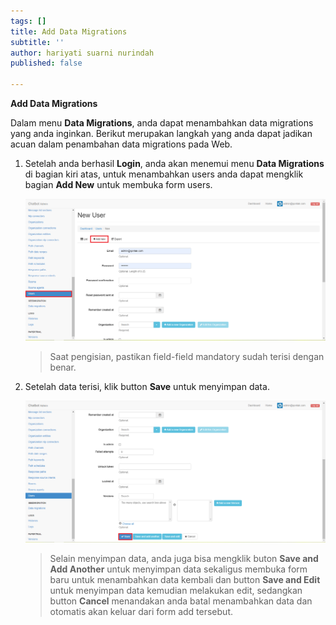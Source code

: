 ```yaml
---
tags: []
title: Add Data Migrations
subtitle: ''
author: hariyati suarni nurindah
published: false

---
```

**Add Data Migrations**

Dalam menu **Data Migrations**, anda dapat menambahkan data migrations yang anda inginkan. Berikut merupakan langkah yang anda dapat jadikan acuan dalam penambahan data migrations pada Web.

1. Setelah anda berhasil **Login**, anda akan menemui menu **Data Migrations** di bagian kiri atas, untuk menambahkan users anda dapat mengklik bagian **Add New** untuk membuka form users.

   ![](/uploads/users5.PNG)

   > Saat pengisian, pastikan field-field mandatory sudah terisi dengan benar.
2. Setelah data terisi, klik button **Save** untuk menyimpan data.

   ![](/uploads/users6.PNG)

   > Selain menyimpan data, anda juga bisa mengklik buton **Save and Add Another** untuk menyimpan data sekaligus membuka form baru untuk menambahkan data kembali dan button **Save and Edit** untuk menyimpan data kemudian melakukan edit, sedangkan button **Cancel** menandakan anda batal menambahkan data dan otomatis akan keluar dari form add tersebut.